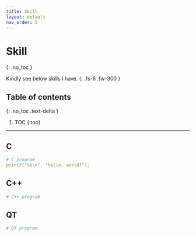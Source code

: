 ```yaml
---
title: Skill
layout: default
nav_order: 3
---
```


# Skill
{: .no_toc }

Kindly see below skills I have.
{: .fs-6 .fw-300 }

## Table of contents
{: .no_toc .text-delta }

1. TOC
{:toc}

---

## C

```yaml
# C program
printf("%s\n", "hello, world!");
```

## C++

```yaml
# C++ program

```

## QT

```yaml
# QT program

```
